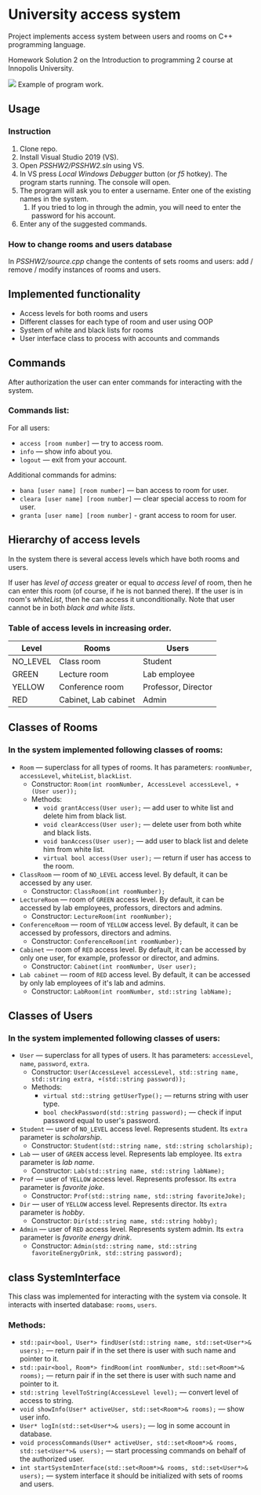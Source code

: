 # University access system
Project implements access system between users and rooms on C++ programming language.

Homework Solution 2 on the Introduction to programming 2 course at Innopolis University.

![](https://habrastorage.org/webt/jk/sm/9x/jksm9x__s0on-xbxmlaf-ovwzmo.png)
Example of program work.

## Usage

### Instruction
1. Clone repo.
2. Install Visual Studio 2019 (VS).
3. Open *PSSHW2/PSSHW2.sln* using VS.
4. In VS press *Local Windows Debugger* button (or *f5* hotkey). The program starts running. The console will open.
5. The program will ask you to enter a username. Enter one of the existing names in the system.
   1. If you tried to log in through the admin, you will need to enter the password for his account.
6. Enter any of the suggested commands.

### How to change rooms and users database
In *PSSHW2/source.cpp* change the contents of sets rooms and users: add / remove / modify instances of rooms and users.

## Implemented functionality
- Access levels for both rooms and users
- Different classes for each type of room and user using OOP
- System of white and black lists for rooms
- User interface class to process with accounts and commands

## Commands

After authorization the user can enter commands for interacting with the system.

### Commands list:

For all users:
- `access [room number]` — try to access room.
- `info` — show info about you.
- `logout` — exit from your account.

Additional commands for admins:
- `bana [user name] [room number]` — ban access to room for user.
- `cleara [user name] [room number]` — clear special access to room for user.
- `granta [user name] [room number]` - grant access to room for user.

## Hierarchy of access levels
In the system there is several access levels which have both rooms and users.

If user has *level of access* greater or equal to *access level* of room, then he can enter this room (of course, if he is not banned there).
If the user is in room's *whiteList*, then he can access it unconditionally. Note that user cannot be in both *black and white lists*.

### Table of access levels in increasing order.

| Level | Rooms | Users |
| - | - | - |
| NO_LEVEL | Class room | Student |
| GREEN | Lecture room | Lab employee |
| YELLOW | Conference room | Professor, Director |
| RED | Cabinet, Lab cabinet | Admin |

## Classes of Rooms

### In the system implemented following classes of rooms:
- `Room` — superclass for all types of rooms. It has parameters: `roomNumber`, `accessLevel`, `whiteList`, `blackList`.
   - Constructor: `Room(int roomNumber, AccessLevel accessLevel, +(User user));`
   - Methods:
      - `void grantAccess(User user);` — add user to white list and delete him from black list.
      - `void clearAccess(User user);` — delete user from both white and black lists.
      - `void banAccess(User user);` — add user to black list and delete him from white list.
      - `virtual bool access(User user);` — return if user has access to the room.
- `ClassRoom` — room of `NO_LEVEL` access level. By default, it can be accessed by any user.
   - Constructor: `ClassRoom(int roomNumber);`
- `LectureRoom` — room of `GREEN` access level. By default, it can be accessed by lab employees, professors, directors and admins.
   - Constructor: `LectureRoom(int roomNumber);`
- `ConferenceRoom` — room of `YELLOW` access level. By default, it can be accessed by professors, directors and admins.
   - Constructor: `ConferenceRoom(int roomNumber);`
- `Cabinet` — room of `RED` access level. By default, it can be accessed by only one user, for example, professor or director, and admins.
   - Constructor: `Cabinet(int roomNumber, User user);`
- `Lab cabinet` — room of `RED` access level. By default, it can be accessed by only lab employees of it's lab and admins. 
   - Constructor: `LabRoom(int roomNumber, std::string labName);`

## Classes of Users

### In the system implemented following classes of users:
- `User` — superclass for all types of users. It has parameters: `accessLevel`, `name`, `password`, `extra`.
   - Constructor: `User(AccessLevel accessLevel, std::string name, std::string extra, +(std::string password));`
   - Methods:
      - `virtual std::string getUserType();` — returns string with user type.
      - `bool checkPassword(std::string password);` — check if input password equal to user's password.
- `Student` — user of `NO_LEVEL` access level. Represents student. Its `extra` parameter is *scholarship*.
   - Constructor: `Student(std::string name, std::string scholarship);`
- `Lab` — user of `GREEN` access level. Represents lab employee. Its `extra` parameter is *lab name*.
   - Constructor: `Lab(std::string name, std::string labName);`
- `Prof` — user of `YELLOW` access level. Represents professor. Its `extra` parameter is *favorite joke*.
   - Constructor: `Prof(std::string name, std::string favoriteJoke);`
- `Dir` — user of `YELLOW` access level. Represents director. Its `extra` parameter is *hobby*.
   - Constructor: `Dir(std::string name, std::string hobby);`
- `Admin` — user of `RED` access level. Represents system admin. Its `extra` parameter is *favorite energy drink*.
   - Constructor: `Admin(std::string name, std::string favoriteEnergyDrink, std::string password);`

## class SystemInterface

This class was implemented for interacting with the system via console. It interacts with inserted database: `rooms`, `users`.

### Methods:
- `std::pair<bool, User*> findUser(std::string name, std::set<User*>& users);` — return pair if in the set there is user with such name and pointer to it.
- `std::pair<bool, Room*> findRoom(int roomNumber, std::set<Room*>& rooms);` — return pair if in the set there is user with such name and pointer to it.
- `std::string levelToString(AccessLevel level);` — convert level of access to string.
- `void showInfo(User* activeUser, std::set<Room*>& rooms);` — show user info.
- `User* logIn(std::set<User*>& users);` — log in some account in database.
- `void processCommands(User* activeUser, std::set<Room*>& rooms, std::set<User*>& users);` — start processing commands on behalf of the authorized user.
- `int startSystemInterface(std::set<Room*>& rooms, std::set<User*>& users);` — system interface it should be initialized with sets of rooms and users.